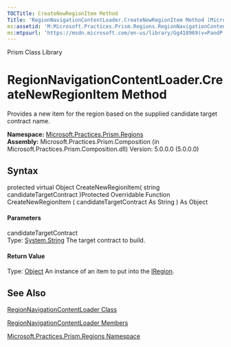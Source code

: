 ```yaml
---
TOCTitle: CreateNewRegionItem Method
Title: 'RegionNavigationContentLoader.CreateNewRegionItem Method (Microsoft.Practices.Prism.Regions)'
ms:assetid: 'M:Microsoft.Practices.Prism.Regions.RegionNavigationContentLoader.CreateNewRegionItem(System.String)'
ms:mtpsurl: 'https://msdn.microsoft.com/en-us/library/Gg418969(v=PandP.50)'
---
```


Prism Class Library

RegionNavigationContentLoader.CreateNewRegionItem Method
============================================================

Provides a new item for the region based on the supplied candidate target contract name.

**Namespace:** [Microsoft.Practices.Prism.Regions](https://msdn.microsoft.com/n:microsoft.practices.prism.regions)
**Assembly:** Microsoft.Practices.Prism.Composition (in Microsoft.Practices.Prism.Composition.dll) Version: 5.0.0.0 (5.0.0.0)

## Syntax


<span id="syntaxToggle"></span>protected virtual Object CreateNewRegionItem( string candidateTargetContract )Protected Overridable Function CreateNewRegionItem ( candidateTargetContract As String ) As Object
#### Parameters

candidateTargetContract  
Type: [System.String](http://msdn2.microsoft.com/en-us/library/s1wwdcbf)
The target contract to build.

#### Return Value

Type: [Object](http://msdn2.microsoft.com/en-us/library/e5kfa45b)
An instance of an item to put into the [IRegion](https://msdn.microsoft.com/t:microsoft.practices.prism.regions.iregion).

See Also
--------


[RegionNavigationContentLoader Class](https://msdn.microsoft.com/t:microsoft.practices.prism.regions.regionnavigationcontentloader)

[RegionNavigationContentLoader Members](https://msdn.microsoft.com/allmembers.t:microsoft.practices.prism.regions.regionnavigationcontentloader)

[Microsoft.Practices.Prism.Regions Namespace](https://msdn.microsoft.com/n:microsoft.practices.prism.regions)
